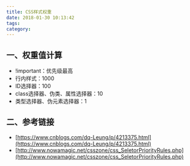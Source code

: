 ```yaml
---
title: CSS样式权重
date: 2018-01-30 10:13:42
tags:
category:
---
```


## 一、权重值计算
 - !important：优先级最高
 - 行内样式：1000
 - ID选择器：100
 - class选择器、伪类、属性选择器：10
 - 类型选择器、伪元素选择器：1

## 二、参考链接
 - [https://www.cnblogs.com/dq-Leung/p/4213375.html](https://www.cnblogs.com/dq-Leung/p/4213375.html)
 - [http://www.nowamagic.net/csszone/css_SeletorPriorityRules.php](http://www.nowamagic.net/csszone/css_SeletorPriorityRules.php)